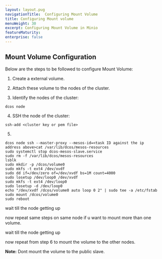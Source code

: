 ```yaml
---
layout: layout.pug
navigationTitle:  Configuring Mount Volume
title: Configuring Mount volume
menuWeight: 30
excerpt: Configuring Mount Volume in Minio
featureMaturity:
enterprise: false
---
```


## Mount Volume Configuration

Below are the steps to be followed to configure Mount Volume:

  1. Create a external volume.
  
  2. Attach these volume to the nodes of the cluster.
  
  3. Identify the nodes of the cluster:
   ```shell
   dcos node
   ```
  4. SSH the node of the cluster:
   ```shell
   ssh-add <cluster key or pem file>
   ```
  5. 
  ```shell
  dcos node ssh --master-proxy --mesos-id=<task ID against the ip address above>cat /var/lib/dcos/mesos-resources
  sudo systemctl stop dcos-mesos-slave.service
  sudo rm -f /var/lib/dcos/mesos-resources
  lsblk
  sudo mkdir -p /dcos/volume0
  sudo mkfs -t ext4 /dev/xvdf
  sudo dd if=/dev/zero of=/dev/xvdf bs=1M count=4000
  sudo losetup /dev/loop0 /dev/xvdf
  sudo mkfs -t ext4 /dev/loop0
  sudo losetup -d /dev/loop0
  echo "/dev/xvdf /dcos/volume0 auto loop 0 2" | sudo tee -a /etc/fstab
  sudo mount /dcos/volume0
  sudo reboot
  ```
  wait till the node getting up
   
  now repeat same steps on same node if u want to mount more than one volume.
   
  wait till the node getting up
   
  now repeat from step 6 to mount the volume to the other nodes.
   
  **Note:** Dont mount the volume to the public slave.
  
  
  
